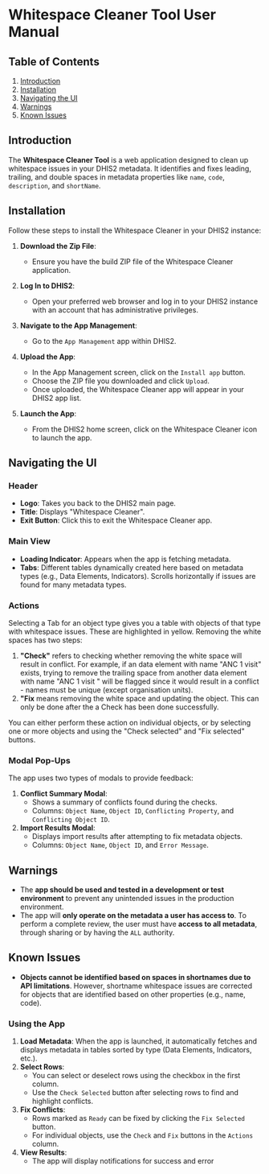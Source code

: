 # Whitespace Cleaner Tool User Manual

## Table of Contents
1. [Introduction](#introduction)
2. [Installation](#installation)
3. [Navigating the UI](#navigating-the-ui)
4. [Warnings](#warnings)
5. [Known Issues](#known-issues)

## Introduction
The **Whitespace Cleaner Tool** is a web application designed to clean up whitespace issues in your DHIS2 metadata. It identifies and fixes leading, trailing, and double spaces in metadata properties like `name`, `code`, `description`, and `shortName`.

## Installation
Follow these steps to install the Whitespace Cleaner in your DHIS2 instance:

1. **Download the Zip File**:
   - Ensure you have the build ZIP file of the Whitespace Cleaner application.

2. **Log In to DHIS2**:
   - Open your preferred web browser and log in to your DHIS2 instance with an account that has administrative privileges.

3. **Navigate to the App Management**:
   - Go to the `App Management` app within DHIS2.

4. **Upload the App**:
   - In the App Management screen, click on the `Install app` button.
   - Choose the ZIP file you downloaded and click `Upload`.
   - Once uploaded, the Whitespace Cleaner app will appear in your DHIS2 app list.

5. **Launch the App**:
   - From the DHIS2 home screen, click on the Whitespace Cleaner icon to launch the app.

## Navigating the UI

### Header
- **Logo**: Takes you back to the DHIS2 main page.
- **Title**: Displays "Whitespace Cleaner".
- **Exit Button**: Click this to exit the Whitespace Cleaner app.

### Main View
- **Loading Indicator**: Appears when the app is fetching metadata.
- **Tabs**: Different tables dynamically created here based on metadata types (e.g., Data Elements, Indicators). Scrolls horizontally if issues are found for many metadata types.

### Actions
Selecting a Tab for an object type gives you a table with objects of that type with whitespace issues. These are highlighted in yellow. Removing the white spaces has two steps:

1. **"Check"** refers to checking whether removing the white space will result in conflict. For example, if an data element with name "ANC 1 visit" exists, trying to remove the trailing space from another data element with name "ANC 1 visit " will be flagged since it would result in a conflict - names must be unique (except organisation units).
2. **"Fix** means removing the white space and updating the object. This can only be done after the a Check has been done successfully.

You can either perform these action on individual objects, or by selecting one or more objects and using the "Check selected" and "Fix selected" buttons.

### Modal Pop-Ups
The app uses two types of modals to provide feedback:
1. **Conflict Summary Modal**:
   - Shows a summary of conflicts found during the checks.
   - Columns: `Object Name`, `Object ID`, `Conflicting Property`, and `Conflicting Object ID`.
2. **Import Results Modal**:
   - Displays import results after attempting to fix metadata objects.
   - Columns: `Object Name`, `Object ID`, and `Error Message`.

## Warnings
- The **app should be used and tested in a development or test environment** to prevent any unintended issues in the production environment.
- The app will **only operate on the metadata a user has access to**. To perform a complete review, the user must have **access to all metadata**, through sharing or by having the `ALL` authority.

## Known Issues
- **Objects cannot be identified based on spaces in shortnames due to API limitations**. However, shortname whitespace issues are corrected for objects that are identified based on other properties (e.g., name, code).

### Using the App
1. **Load Metadata**: When the app is launched, it automatically fetches and displays metadata in tables sorted by type (Data Elements, Indicators, etc.).
2. **Select Rows**:
   - You can select or deselect rows using the checkbox in the first column.
   - Use the `Check Selected` button after selecting rows to find and highlight conflicts.
3. **Fix Conflicts**:
   - Rows marked as `Ready` can be fixed by clicking the `Fix Selected` button.
   - For individual objects, use the `Check` and `Fix` buttons in the `Actions` column.
4. **View Results**:
   - The app will display notifications for success and error
